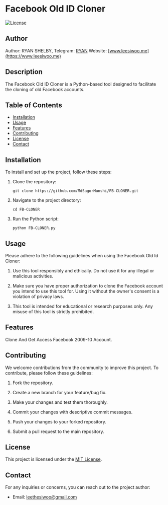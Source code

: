 # Facebook Old ID Cloner

[![License](https://img.shields.io/badge/license-MIT-blue.svg)](LICENSE)

## Author
Author: RYAN SHELBY,
Telegram: [RYAN](https://leesiwoo_s.t.me)
Website: [www.leesiwoo.me](https://www.leesiwoo.me)

## Description
The Facebook Old ID Cloner is a Python-based tool designed to facilitate the cloning of old Facebook accounts.
## Table of Contents
- [Installation](#installation)
- [Usage](#usage)
- [Features](#features)
- [Contributing](#contributing)
- [License](#license)
- [Contact](#contact)

## Installation
To install and set up the project, follow these steps:
1. Clone the repository:
   ```shell
   git clone https://github.com/MdSagorMunshi/FB-CLONER.git
2. Navigate to the project directory:
   ```shell
   cd FB-CLONER
 3. Run the Python script:
    ```shell
    python FB-CLONER.py

## Usage
Please adhere to the following guidelines when using the Facebook Old Id Cloner:

1. Use this tool responsibly and ethically. Do not use it for any illegal or malicious activities.

2. Make sure you have proper authorization to clone the Facebook account you intend to use this tool for. Using it without the owner's consent is a violation of privacy laws.

3. This tool is intended for educational or research purposes only. Any misuse of this tool is strictly prohibited.

## Features
Clone And Get Access Facebook 2009-10 Account.

## Contributing
We welcome contributions from the community to improve this project. To contribute, please follow these guidelines:

1. Fork the repository.

2. Create a new branch for your feature/bug fix.

3. Make your changes and test them thoroughly.

4. Commit your changes with descriptive commit messages.

5. Push your changes to your forked repository.

6. Submit a pull request to the main repository.

## License
This project is licensed under the [MIT License](LICENSE).

## Contact
For any inquiries or concerns, you can reach out to the project author:

- Email: leethesiwoo@gmail.com
